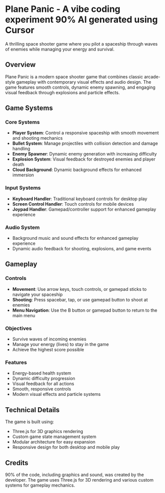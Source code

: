 # Plane Panic - A vibe coding experiment 90% AI generated using Cursor

A thrilling space shooter game where you pilot a spaceship through waves of enemies while managing your energy and survival.

## Overview

Plane Panic is a modern space shooter game that combines classic arcade-style gameplay with contemporary visual effects and audio design. The game features smooth controls, dynamic enemy spawning, and engaging visual feedback through explosions and particle effects.

## Game Systems

### Core Systems
- **Player System**: Control a responsive spaceship with smooth movement and shooting mechanics
- **Bullet System**: Manage projectiles with collision detection and damage handling
- **Enemy Spawner**: Dynamic enemy generation with increasing difficulty
- **Explosion System**: Visual feedback for destroyed enemies and player death
- **Cloud Background**: Dynamic background effects for enhanced immersion

### Input Systems
- **Keyboard Handler**: Traditional keyboard controls for desktop play
- **Screen Control Handler**: Touch controls for mobile devices
- **Joypad Handler**: Gamepad/controller support for enhanced gameplay experience

### Audio System
- Background music and sound effects for enhanced gameplay experience
- Dynamic audio feedback for shooting, explosions, and game events

## Gameplay

### Controls
- **Movement**: Use arrow keys, touch controls, or gamepad sticks to navigate your spaceship
- **Shooting**: Press spacebar, tap, or use gamepad button to shoot at enemies
- **Menu Navigation**: Use the B button or gamepad button to return to the main menu

### Objectives
- Survive waves of incoming enemies
- Manage your energy (lives) to stay in the game
- Achieve the highest score possible

### Features
- Energy-based health system
- Dynamic difficulty progression
- Visual feedback for all actions
- Smooth, responsive controls
- Modern visual effects and particle systems

## Technical Details

The game is built using:
- Three.js for 3D graphics rendering
- Custom game state management system
- Modular architecture for easy expansion
- Responsive design for both desktop and mobile play

## Credits

90% of the code, including graphics and sound, was created by the developer. The game uses Three.js for 3D rendering and various custom systems for gameplay mechanics. 